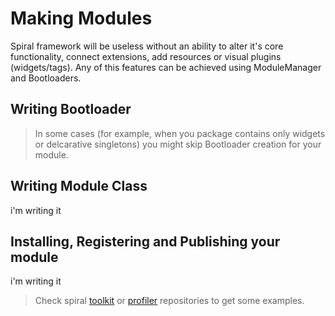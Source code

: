 # Making Modules
Spiral framework will be useless without an ability to alter it's core functionality, connect extensions, add resources or visual plugins (widgets/tags). Any of this features can be achieved using ModuleManager and Bootloaders.

## Writing Bootloader

> In some cases (for example, when you package contains only widgets or delcarative singletons) you might skip Bootloader creation for your module.

## Writing Module Class
i'm writing it





## Installing, Registering and Publishing your module
i'm writing it


> Check spiral [toolkit](https://github.com/spiral/toolkit) or [profiler](https://github.com/spiral/profiler) repositories to get some examples.

